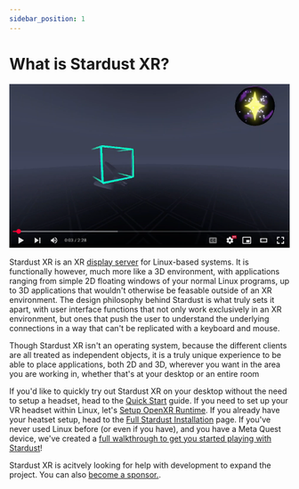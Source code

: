 ```yaml
---
sidebar_position: 1
---
```


# What is Stardust XR?  
[![Stardust XR Demo Reel](/img/docs/sizzlethumb.png)](https://www.youtube.com/watch?v=v2WblwbaLaA)

Stardust XR is an XR [display server](https://itsfoss.com/display-server/) for Linux-based systems. It is functionally however, much more like a 3D environment, with applications ranging from simple 2D floating windows of your normal Linux programs, up to 3D applications that wouldn't otherwise be feasable outside of an XR environment. The design philosophy behind Stardust is what truly sets it apart, with user interface functions that not only work exclusively in an XR environment, but ones that push the user to understand the underlying connections in a way that can't be replicated with a keyboard and mouse. 

Though Stardust XR isn't an operating system, because the different clients are all treated as independent objects, it is a truly unique experience to be able to place applications, both 2D and 3D, wherever you want in the area you are working in, whether that's at your desktop or an entire room 

If you'd like to quickly try out Stardust XR on your desktop without the need to setup a headset, head to the [Quick Start](Quickstart) guide. If you need to set up your VR headset within Linux, let's [Setup OpenXR Runtime](setup-openxr). If you already have your heatset setup, head to the [Full Stardust Installation](manual) page. If you've never used Linux before (or even if you have), and you have a Meta Quest device, we've created a [full walkthrough to get you started playing with Stardust](quest-3-setup)!

Stardust XR is acitvely looking for help with development to expand the project. You can also [become a sponsor.](https://github.com/sponsors/technobaboo). 
